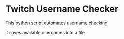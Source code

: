 
# Twitch Username Checker

This python script automates username checking

it saves available usernames into a file